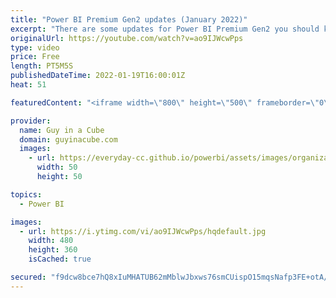 ```yaml
---
title: "Power BI Premium Gen2 updates (January 2022)"
excerpt: "There are some updates for Power BI Premium Gen2 you should know about! Adam talks about the upcoming migration date and more! Are you ready for Gen2?  Plan your transition to Power BI Premium Gen2 https://docs.microsoft.com/power-bi/admin/service-premium-transition-gen1-to-gen2  Install the Gen2 metrics"
originalUrl: https://youtube.com/watch?v=ao9IJWcwPps
type: video
price: Free
length: PT5M5S
publishedDateTime: 2022-01-19T16:00:01Z
heat: 51

featuredContent: "<iframe width=\"800\" height=\"500\" frameborder=\"0\" src=\"https://www.youtube.com/embed/ao9IJWcwPps\" allow=\"accelerometer; autoplay; encrypted-media; gyroscope; picture-in-picture\" allowfullscreen></iframe>"

provider:
  name: Guy in a Cube
  domain: guyinacube.com
  images:
    - url: https://everyday-cc.github.io/powerbi/assets/images/organizations/guyinacube.com-50x50.jpg
      width: 50
      height: 50

topics:
  - Power BI

images:
  - url: https://i.ytimg.com/vi/ao9IJWcwPps/hqdefault.jpg
    width: 480
    height: 360
    isCached: true

secured: "f9dcw8bce7hQ8xIuMHATUB62mMblwJbxws76smCUispO15mqsNafp3FE+otA/e7X4BnIXem0buumBsRoA3n7xd3G7+zIkvgFJUMZZxW5+VDCVHTGkHECSAFQTXwPPECM7JDUZBRELTr1iKodMrXnoefCwbweSDxPHinlEGuMi7kDNnSslgxqbAK4n0v2IrAlf3RwMu0p3rtR/Awt6bri5GMJnpG6l4UIo6Yfu5iLfB5FLdVxRjgiK2eh0PzsH59EL+BrHEzoZq5i7I7JkphukV+Uw8o7dW7zmqKzq6wg3ssL+ZHEGcSlxyj4jwPAczO645d+ykFAWJTGGtMPA6SK1Fe2//JDJ92cVUIXx1OKLjeGhya39hDcE9c2mIOoNwyRfOZOJWiN/N1si+zo81mB+5kHtzA8xHm0T1oADKghMac=;yYBOhH9BvCV7qEa3mv5UrA=="
---
```


